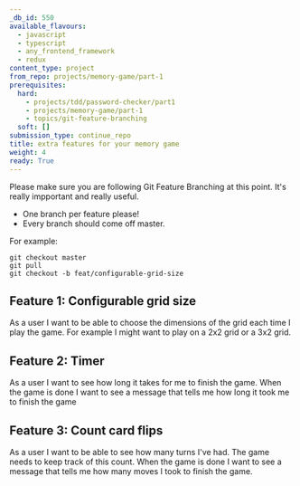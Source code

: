 ```yaml
---
_db_id: 550
available_flavours:
  - javascript
  - typescript
  - any_frontend_framework
  - redux
content_type: project
from_repo: projects/memory-game/part-1
prerequisites:
  hard:
    - projects/tdd/password-checker/part1
    - projects/memory-game/part-1
    - topics/git-feature-branching
  soft: []
submission_type: continue_repo
title: extra features for your memory game
weight: 4
ready: True
---
```


Please make sure you are following Git Feature Branching at this point. It's really impportant and really useful.

- One branch per feature please!
- Every branch should come off master.

For example:

```
git checkout master
git pull
git checkout -b feat/configurable-grid-size
```

## Feature 1: Configurable grid size

As a user I want to be able to choose the dimensions of the grid each time I play the game. For example I might want to play on a 2x2 grid or a 3x2 grid.

## Feature 2: Timer

As a user I want to see how long it takes for me to finish the game. When the game is done I want to see a message that tells me how long it took me to finish the game

## Feature 3: Count card flips

As a user I want to be able to see how many turns I've had. The game needs to keep track of this count. When the game is done I want to see a message that tells me how many moves I took to finish the game.
